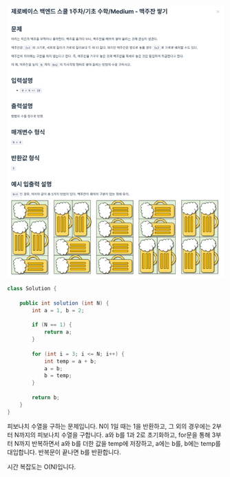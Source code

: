 ![img.png](img.png)

```java
class Solution {

    public int solution (int N) {
        int a = 1, b = 2;

        if (N == 1) {
            return a;
        }

        for (int i = 3; i <= N; i++) {
            int temp = a + b;
            a = b;
            b = temp;
        }

        return b;
    }
}
```

피보나치 수열을 구하는 문제입니다. N이 1일 때는 1을 반환하고, 그 외의 경우에는 2부터 N까지의 피보나치 수열을 구합니다.
a와 b를 1과 2로 초기화하고, for문을 통해 3부터 N까지 반복하면서 a와 b를 더한 값을 temp에 저장하고, a에는 b를, b에는 temp를 대입합니다.
반복문이 끝나면 b를 반환합니다.

시간 복잡도는 O(N)입니다.
